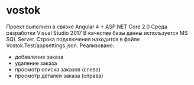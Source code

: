 # vostok
Проект выполнен в связке Angular 4 + ASP.NET Core 2.0
Среда разработки Visual Studio 2017
В качестве базы данны используется MS SQL Server. Строка подключения находится в файле Vostok.Test/appsettings.json.
Реализовано:
- добавление заказа
- удаление заказа
- просмотр списка заказов (слева)
- просмотр деталей заказа (справа)

